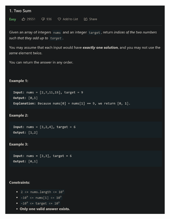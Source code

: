 <p align="center">
  <img src="https://github.com/nickscc/codingChallenge/blob/main/Code2/EXP.png" width="650" >
</p>
